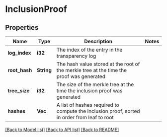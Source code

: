 # InclusionProof

## Properties

Name | Type | Description | Notes
------------ | ------------- | ------------- | -------------
**log_index** | **i32** | The index of the entry in the transparency log | 
**root_hash** | **String** | The hash value stored at the root of the merkle tree at the time the proof was generated | 
**tree_size** | **i32** | The size of the merkle tree at the time the inclusion proof was generated | 
**hashes** | **Vec<String>** | A list of hashes required to compute the inclusion proof, sorted in order from leaf to root | 

[[Back to Model list]](../README.md#documentation-for-models) [[Back to API list]](../README.md#documentation-for-api-endpoints) [[Back to README]](../README.md)


